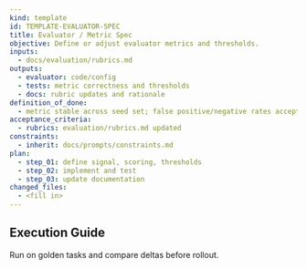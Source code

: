 ```yaml
---
kind: template
id: TEMPLATE-EVALUATOR-SPEC
title: Evaluator / Metric Spec
objective: Define or adjust evaluator metrics and thresholds.
inputs:
  - docs/evaluation/rubrics.md
outputs:
  - evaluator: code/config
  - tests: metric correctness and thresholds
  - docs: rubric updates and rationale
definition_of_done:
  - metric stable across seed set; false positive/negative rates acceptable
acceptance_criteria:
  - rubrics: evaluation/rubrics.md updated
constraints:
  - inherit: docs/prompts/constraints.md
plan:
  - step_01: define signal, scoring, thresholds
  - step_02: implement and test
  - step_03: update documentation
changed_files:
  - <fill in>
---
```


## Execution Guide

Run on golden tasks and compare deltas before rollout.
